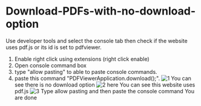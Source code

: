 # Download-PDFs-with-no-download-option
Use developer tools and select the console tab then check if the website uses pdf.js or its id is set to pdfviewer.
1. Enable right click using extensions (right click enable)
2. Open console command box
3. type "allow pasting" to able to paste console commands.
4. paste this command "PDFViewerApplication.download();".
![1](https://github.com/user-attachments/assets/42e059e9-8678-4350-bd11-56ee555603e0)
You can see there is no download option
![2](https://github.com/user-attachments/assets/5d45e96c-f9cf-4eec-acc2-22631cef0ce7)
here You can see this website uses pdf.js
![3](https://github.com/user-attachments/assets/8b386782-9952-45fa-9327-11633f552024)
Type allow pasting and then paste the console command
You are done 
